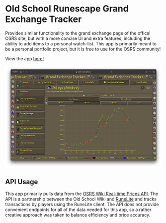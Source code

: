 # Old School Runescape Grand Exchange Tracker
Provides similar functionality to the grand exchange page of the offical OSRS site, but with a more concise UI and extra features, including the ability to add items to a personal watch-list.
This app is primarily meant to be a personal portfolio project, but it is free to use for the OSRS community!

View the app [here!](https://austin-weeks.github.io/osrs-ge-app)

<a href="https://austin-weeks.github.io/osrs-ge-app">
  <picture><img src="/preview.png" alt="Preview of the price-tracker."></picture>
</a>

## API Usage
This app primarily pulls data from the [OSRS Wiki Real-time Prices API](https://oldschool.runescape.wiki/w/RuneScape:Real-time_Prices). The API is a partnership between the Old School Wiki and [RuneLite](https://runelite.net/) and tracks transactions by players using the RuneLite client. The API does not provide convenient endpoints for all of the data needed for this app, so a rather creative approach was taken to balance efficiency and price accuracy.

